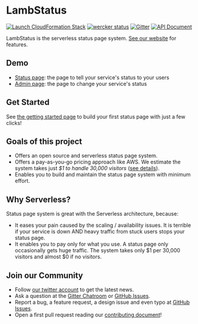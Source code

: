# LambStatus

[![Launch CloudFormation Stack](https://s3.amazonaws.com/cloudformation-examples/cloudformation-launch-stack.png)](https://console.aws.amazon.com/cloudformation/home#/stacks/new?stackName=StatusPage&templateURL=https://s3-ap-northeast-1.amazonaws.com/lambstatus/cf-template/0.5.1/lamb-status.yml)
[![wercker status](https://app.wercker.com/status/fcb6fb7398629e934ae0538737021d14/s/master "wercker status")](https://app.wercker.com/project/byKey/fcb6fb7398629e934ae0538737021d14)
[![Gitter](https://img.shields.io/gitter/room/nwjs/nw.js.svg)](https://gitter.im/ks888/LambStatus)
[![API Document](https://img.shields.io/badge/api-v0-blue.svg)](https://lambstatus.github.io/apidocs/)

LambStatus is the serverless status page system. [See our website](https://lambstatus.github.io/) for features.

## Demo

* [Status page](https://demo-status.lambstatus.org): the page to tell your service's status to your users
* [Admin page](https://demo-admin.lambstatus.org): the page to change your service's status

## Get Started

See [the getting started page](https://lambstatus.github.io/get-started) to build your first status page with just a few clicks!

## Goals of this project

* Offers an open source and serverless status page system.
* Offers a pay-as-you-go pricing approach like AWS. We estimate the system takes just *$1 to handle 30,000 visitors* ([see details](https://lambstatus.github.io/cost-estimate)).
* Enables you to build and maintain the status page system with minimum effort.

## Why Serverless?

Status page system is great with the Serverless architecture, because:

* It eases your pain caused by the scaling / availability issues. It is terrible if your service is down AND heavy traffic from stuck users stops your status page.
* It enables you to pay only for what you use. A status page only occasionally gets huge traffic. The system takes only $1 per 30,000 visitors and almost $0 if no visitors.

## Join our Community

* Follow [our twitter account](https://twitter.com/LambStatus) to get the latest news.
* Ask a question at the [Gitter Chatroom](https://gitter.im/ks888/LambStatus) or [GitHub Issues](https://github.com/ks888/LambStatus/issues/new).
* Report a bug, a feature request, a design issue and even typo at [GitHub Issues](https://github.com/ks888/LambStatus/issues/new).
* Open a first pull request reading our [contributing document](https://lambstatus.github.io/contributing)!

